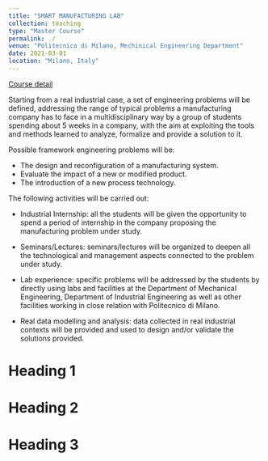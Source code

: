 ```yaml
---
title: "SMART MANUFACTURING LAB"
collection: teaching
type: "Master Course"
permalink: ./
venue: "Politecnico di Milano, Mechinical Engineering Department"
date: 2021-03-01
location: "Milano, Italy"
---
```

[Course detail](https://www11.ceda.polimi.it/schedaincarico/schedaincarico/controller/scheda_pubblica/SchedaPublic.do?&evn_default=evento&c_classe=743745&polij_device_category=DESKTOP&__pj0=0&__pj1=ac9f5524d19961b37acea6e07b53901a)

Starting from a real industrial case, a set of engineering problems will be defined, addressing the range of typical problems a manufacturing company has to face in a multidisciplinary way by a group of students spending about 5 weeks in a company, with the aim at exploiting the tools and methods learned to analyze, formalize and provide a solution to it.

Possible framework engineering problems will be:

- The design and reconfiguration of a manufacturing system.
- Evaluate the impact of a new or modified product.
- The introduction of a new process technology.
 

The following activities will be carried out: 

- Industrial Internship: all the students will be given the opportunity to spend a period of internship in the company proposing the manufacturing problem under study. 

- Seminars/Lectures: seminars/lectures will be organized to deepen all the technological and management aspects connected to the problem under study.

- Lab experience: specific problems will be addressed by the students by directly using labs and facilities at the Department of Mechanical Engineering, Department of Industrial Engineering as well as other facilities working in close relation with Politecnico di Milano.

- Real data modelling and analysis: data collected in real industrial contexts will be provided and used to design and/or validate the solutions provided.


Heading 1
======

Heading 2
======

Heading 3
======
 
